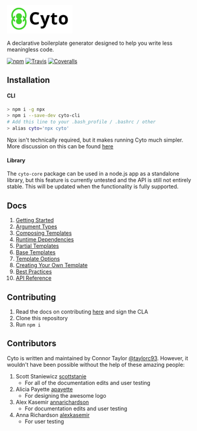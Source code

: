 <img src="logo.png" height="75"/>

A declarative boilerplate generator designed to help you write less meaningless code.

[![npm](https://img.shields.io/npm/v/cyto-core.svg)]() [![Travis](https://img.shields.io/travis/cogolabs/cyto/master.svg)]() [![Coveralls](https://img.shields.io/coveralls/cogolabs/cyto.svg)]()

## Installation

#### CLI
```bash
> npm i -g npx
> npm i --save-dev cyto-cli
# Add this line to your .bash_profile / .bashrc / other
> alias cyto='npx cyto'
```

Npx isn't technically required, but it makes running Cyto much simpler. More discussion on this can be found [here](docs/npx.md)

#### Library
The `cyto-core` package can be used in a node.js app as a standalone library, but this feature is currently untested and the API is still not entirely stable. This will be updated when the functionality is fully supported.

## Docs

1. [Getting Started](docs/gettingStarted.md)
2. [Argument Types](docs/arguments.md)
3. [Composing Templates](docs/composing.md)
4. [Runtime Dependencies](docs/runtimeDependencies.md)
5. [Partial Templates](docs/partialTemplates.md)
6. [Base Templates](docs/baseTemplates.md)
7. [Template Options](docs/options.md)
8. [Creating Your Own Template](docs/creatingTemplates.md)
9. [Best Practices](docs/bestPractices.md)
10. [API Reference](docs/reference.md)

## Contributing
1. Read the docs on contributing [here](CONTRIBUTING.md) and sign the CLA
1. Clone this repository
1. Run `npm i`

## Contributors
Cyto is written and maintained by Connor Taylor [@taylorc93](https://github.com/taylorc93). However, it wouldn't have been possible without the help of these amazing people:

1. Scott Staniewicz [scottstanie](https://github.com/scottstanie)
    - For all of the documentation edits and user testing
1. Alicia Payette [apayette](https://github.com/apayette)
    - For designing the awesome logo
1. Alex Kasemir [annarichardson](https://github.com/annarichardson)
    - For documentation edits and user testing
1. Anna Richardson [alexkasemir](https://github.com/alexkasemir)
    - For user testing
